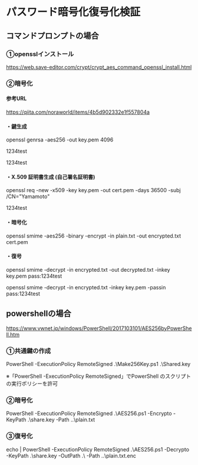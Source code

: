 # パスワード暗号化復号化検証

## コマンドプロンプトの場合
### ①opensslインストール
https://web.save-editor.com/crypt/crypt_aes_command_openssl_install.html
### ②暗号化
#### 参考URL
https://qiita.com/noraworld/items/4b5d902332e1f557804a
#### ・鍵生成
openssl genrsa -aes256 -out key.pem 4096

1234test

1234test

#### ・X.509 証明書生成 (自己署名証明書)
openssl req -new -x509 -key key.pem -out cert.pem -days 36500 -subj /CN="Yamamoto"

1234test

#### ・暗号化
openssl smime -aes256 -binary -encrypt -in plain.txt -out encrypted.txt cert.pem

#### ・復号
openssl smime -decrypt -in encrypted.txt -out decrypted.txt -inkey key.pem pass:1234test

openssl smime -decrypt -in encrypted.txt -inkey key.pem -passin pass:1234test

## powershellの場合
https://www.vwnet.jp/windows/PowerShell/2017103101/AES256byPowerShell.htm

### ①共通鍵の作成
PowerShell -ExecutionPolicy RemoteSigned .\Make256Key.ps1 .\Shared.key

※「PowerShell -ExecutionPolicy RemoteSigned」でPowerShell のスクリプトの実行ポリシーを許可
### ②暗号化
PowerShell -ExecutionPolicy RemoteSigned .\AES256.ps1 -Encrypto -KeyPath .\share.key -Path ..\plain.txt

### ③復号化
echo | PowerShell -ExecutionPolicy RemoteSigned .\AES256.ps1 -Decrypto -KeyPath .\share.key -OutPath .\ -Path ..\plain.txt.enc
